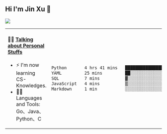 
## Hi I'm Jin Xu 👋
![](https://komarev.com/ghpvc/?username=jiayouxujin&color=brightgreen&label=PROFILE+VIEWS)



<table align="center">
<tr>
<td valign="top" width="60%">

#### 🏋️‍♀️ <a href="https://github.com/jiayouxujin" target="_blank">Talking about Personal Stuffs</a>
<!-- recent_releases starts -->

- ⚡  I'm now learning CS-Knowledges.  
- 🏊‍♂️ Languages and Tools: Go、Java、Python、C
<!-- recent_releases ends -->
</td>
<td>
 
<!--START_SECTION:waka-->

```txt
Python       4 hrs 41 mins   ██████████████████████░░░   87.67 %
YAML         25 mins         ██░░░░░░░░░░░░░░░░░░░░░░░   07.81 %
SQL          7 mins          ▓░░░░░░░░░░░░░░░░░░░░░░░░   02.32 %
JavaScript   4 mins          ▒░░░░░░░░░░░░░░░░░░░░░░░░   01.51 %
Markdown     1 min           ░░░░░░░░░░░░░░░░░░░░░░░░░   00.42 %
```

<!--END_SECTION:waka-->
 
</td>
</tr>
</table>





